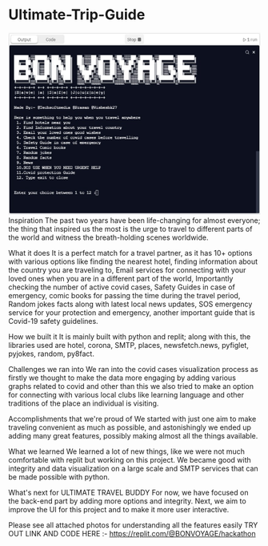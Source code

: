 # Ultimate-Trip-Guide
 ![](gallery.jpg) 
Inspiration
The past two years have been life-changing for almost everyone; the thing that inspired us the most is the urge to travel to different parts of the world and witness the breath-holding scenes worldwide.

What it does
It is a perfect match for a travel partner, as it has 10+ options with various options like finding the nearest hotel, finding information about the country you are traveling to, Email services for connecting with your loved ones when you are in a different part of the world, Importantly checking the number of active covid cases, Safety Guides in case of emergency, comic books for passing the time during the travel period, Random jokes facts along with latest local news updates, SOS emergency service for your protection and emergency, another important guide that is Covid-19 safety guidelines.

How we built it
It is mainly built with python and replit; along with this, the libraries used are hotel, corona, SMTP, places, newsfetch.news, pyfiglet, pyjokes, random, py8fact.

Challenges we ran into
We ran into the covid cases visualization process as firstly we thought to make the data more engaging by adding various graphs related to covid and other than this we also tried to make an option for connecting with various local clubs like learning language and other traditions of the place an individual is visiting.

Accomplishments that we're proud of
We started with just one aim to make traveling convenient as much as possible, and astonishingly we ended up adding many great features, possibly making almost all the things available.

What we learned
We learned a lot of new things, like we were not much comfortable with replit but working on this project. We became good with integrity and data visualization on a large scale and SMTP services that can be made possible with python.

What's next for ULTIMATE TRAVEL BUDDY
For now, we have focused on the back-end part by adding more options and integrity. Next, we aim to improve the UI for this project and to make it more user interactive.

Please see all attached photos for understanding all the features easily
TRY OUT LINK AND CODE HERE :- https://replit.com/@BONVOYAGE/hackathon
